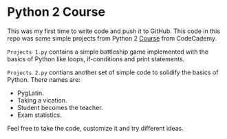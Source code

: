 # Python 2 Course

This was my first time to write code and push it to GitHub. This code in this repo was some simple projects from Python 2 [Course](https://www.codecademy.com/learn/learn-python) from CodeCademy.

`Projects 1.py` contains a simple battleship game implemented with the basics of Python like loops, if-conditions and print statements.

`Projects 2.py` contians another set of simple code to solidify the basics of Python. There names are:
- PygLatin.
- Taking a vication.
- Student becomes the teacher.
- Exam statistics.


Feel free to take the code, customize it and try different ideas.